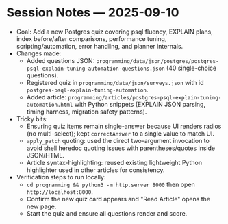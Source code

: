 # Session Notes — 2025-09-10

- Goal: Add a new Postgres quiz covering psql fluency, EXPLAIN plans, index before/after comparisons, performance tuning, scripting/automation, error handling, and planner internals.
- Changes made:
  - Added questions JSON: `programming/data/json/postgres/postgres-psql-explain-tuning-automation-questions.json` (40 single-choice questions).
  - Registered quiz in `programming/data/json/surveys.json` with id `postgres-psql-explain-tuning-automation`.
  - Added article: `programming/articles/postgres-psql-explain-tuning-automation.html` with Python snippets (EXPLAIN JSON parsing, timing harness, migration safety patterns).
- Tricky bits:
  - Ensuring quiz items remain single-answer because UI renders radios (no multi-select); kept `correctAnswer` to a single value to match UI.
  - `apply_patch` quoting: used the direct two-argument invocation to avoid shell heredoc quoting issues with parentheses/quotes inside JSON/HTML.
  - Article syntax-highlighting: reused existing lightweight Python highlighter used in other articles for consistency.
- Verification steps to run locally:
  - `cd programming && python3 -m http.server 8000` then open `http://localhost:8000`.
  - Confirm the new quiz card appears and "Read Article" opens the new page.
  - Start the quiz and ensure all questions render and score.

